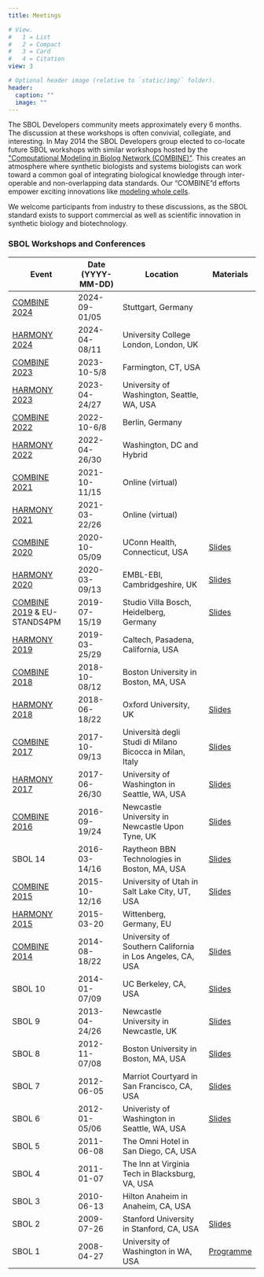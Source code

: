 ```yaml
---
title: Meetings

# View.
#   1 = List
#   2 = Compact
#   3 = Card
#   4 = Citation
view: 3

# Optional header image (relative to `static/img/` folder).
header:
  caption: ""
  image: ""
---
```


The SBOL Developers community meets approximately every 6 months. The discussion at these workshops is often convivial, collegiate, and interesting. In May 2014 the SBOL Developers group elected to co-locate future SBOL workshops with similar workshops hosted by the ["Computational Modeling in Biolog Network (COMBINE)"](http://co.mbine.org/). This creates an atmosphere where synthetic biologists and systems biologists can work toward a common goal of integrating biological knowledge through inter-operable and non-overlapping data standards. Our “COMBINE”d efforts empower exciting innovations like [modeling whole cells](https://sites.google.com/site/vwwholecellsummerschool/).

We welcome participants from industry to these discussions, as the SBOL standard exists to support commercial as well as scientific innovation in synthetic biology and biotechnology.


### SBOL Workshops and Conferences

| Event                                                                                 | Date (YYYY-MM-DD) | Location                                                   | Materials                                                                                                                        |
|---------------------------------------------------------------------------------------|-------------------|------------------------------------------------------------|----------------------------------------------------------------------------------------------------------------------------------|
| [COMBINE 2024](https://co.mbine.org/author/combine-2024/)                             | 2024-09-01/05     | Stuttgart, Germany                                         |                                                                                                                                  |
| [HARMONY 2024](https://co.mbine.org/author/harmony-2024/)                             | 2024-04-08/11     | University College London, London, UK                      |                                                                                                                                  |
| [COMBINE 2023](https://co.mbine.org/author/combine-2023/)                             | 2023-10-5/8       | Farmington, CT, USA                                        |                                                                                                                                  |
| [HARMONY 2023](https://co.mbine.org/author/harmony-2023/)                             | 2023-04-24/27     | University of Washington, Seattle, WA, USA                 |                                                                                                                                  |
| [COMBINE 2022](https://co.mbine.org/author/combine-2022/)                             | 2022-10-6/8       | Berlin, Germany                                            |                                                                                                                                  |
| [HARMONY 2022](/event/2022/harmony)                                                   | 2022-04-26/30     | Washington, DC and Hybrid                                  |                                                                                                                                  |
| [COMBINE 2021](/event/2021/combine)                                                   | 2021-10-11/15     | Online (virtual)                                           |                                                                                                                                  |
| [HARMONY 2021](/event/2021/harmony)                                                   | 2021-03-22/26     | Online (virtual)                                           |                                                                                                                                  |
| <a href="http://old_co.mbine.org/events/COMBINE_2020">COMBINE 2020</a>                | 2020-10-05/09     | UConn Health, Connecticut, USA                             | <a href="https://github.com/SynBioDex/Community-Media/tree/master/2020/COMBINE20">Slides</a>                                     |
| <a href="http://old_co.mbine.org/events/HARMONY_2020">HARMONY 2020</a>                | 2020-03-09/13     | EMBL-EBI, Cambridgeshire, UK                               | <a href="https://github.com/SynBioDex/Community-Media/tree/master/2020/HARMONY20">Slides</a>                                     |
| <a href="http://old_co.mbine.org/events/COMBINE_2019">COMBINE 2019</a> & EU-STANDS4PM | 2019-07-15/19     | Studio Villa Bosch, Heidelberg, Germany                    | <a href="http://old_co.mbine.org/events/COMBINE_2019">Slides</a>                                                                 |
| <a href="http://old_co.mbine.org/events/HARMONY_2019">HARMONY 2019</a>                | 2019-03-25/29     | Caltech, Pasadena, California, USA                         |                                                                                                                                  |
| <a href="http://old_co.mbine.org/events/COMBINE_2018">COMBINE 2018</a>                | 2018-10-08/12     | Boston University in Boston, MA, USA                       |                                                                                                                                  |
| <a href="http://old_co.mbine.org/events/HARMONY_2018">HARMONY 2018</a>                | 2018-06-18/22     | Oxford University, UK                                      | <a href="https://github.com/SynBioDex/Community-Media/tree/master/2018/HARMONY">Slides</a>                                       |
| <a href="http://old_co.mbine.org/events/COMBINE_2017">COMBINE 2017</a>                | 2017-10-09/13     | Università degli Studi di Milano Bicocca in Milan, Italy   | <a href="https://github.com/SynBioDex/Community-Media/tree/master/2017/COMBINE%202017">Slides</a>                                |
| <a href="http://old_co.mbine.org/events/HARMONY_2017">HARMONY 2017</a>                | 2017-06-26/30     | University of Washington in Seattle, WA, USA               | <a href="https://github.com/SynBioDex/Community-Media/tree/master/2017/HARMONY">Slides</a>                                       |
| <a href="http://old_co.mbine.org/events/COMBINE_2016">COMBINE 2016</a>                | 2016-09-19/24     | Newcastle University in Newcastle Upon Tyne, UK            | <a href="https://github.com/SynBioDex/Community-Media/tree/master/2016/COMBINE" target="_blank">Slides</a>                       |
| SBOL 14                                                                               | 2016-03-14/16     | Raytheon BBN Technologies in Boston, MA, USA               | <a href="https://github.com/SynBioDex/Community-Media/tree/master/2016/15TH_SBOL" target="_blank">Slides</a>                     |
| <a href="http://old_co.mbine.org/events/COMBINE_2015">COMBINE 2015</a>                | 2015-10-12/16     | University of Utah in Salt Lake City, UT, USA              | <a href="https://github.com/SynBioDex/Community-Media/tree/master/2015/COMBINE" target="_blank">Slides</a>                       |
| <a href="http://old_co.mbine.org/events/HARMONY_2015">HARMONY 2015</a>                | 2015-03-20        | Wittenberg, Germany, EU                                    |                                                                                                                                  |
| <a href="http://old_co.mbine.org/events/COMBINE_2014">COMBINE 2014</a>                | 2014-08-18/22     | University of Southern California in Los Angeles, CA, USA  | <a href="https://github.com/SynBioDex/Community-Media/tree/master/2014/COMBINE" target="_blank">Slides</a>                       |
| SBOL 10                                                                               | 2014-01-07/09     | UC Berkeley, CA, USA                                       | <a href="https://github.com/SynBioDex/Community-Media/tree/master/2014/SBOL10" target="_blank">Slides</a>                        |
| SBOL 9                                                                                | 2013-04-24/26     | Newcastle University in Newcastle, UK                      | <a href="https://github.com/SynBioDex/Community-Media/tree/master/2013/SBOL9" target="_blank">Slides</a>                         |
| SBOL 8                                                                                | 2012-11-07/08     | Boston University in Boston, MA, USA                       | <a href="https://github.com/SynBioDex/Community-Media/tree/master/2012/SBOL8">Slides</a>                                         |
| SBOL 7                                                                                | 2012-06-05        | Marriot Courtyard in San Francisco, CA, USA                | <a href="https://github.com/SynBioDex/Community-Media/tree/master/2012/SBOL7">Slides</a>                                         |
| SBOL 6                                                                                | 2012-01-05/06     | Univeristy of Washington in Seattle, WA, USA               | <a href="https://github.com/SynBioDex/Community-Media/tree/master/2012/SBOL6">Slides</a>                                         |
| SBOL 5                                                                                | 2011-06-08        | The Omni Hotel in San Diego, CA, USA                       |                                                                                                                                  |
| SBOL 4                                                                                | 2011-01-07        | The Inn at Virginia Tech in Blacksburg, VA, USA            |                                                                                                                                  |
| SBOL 3                                                                                | 2010-06-13        | Hilton Anaheim in Anaheim, CA, USA                         |                                                                                                                                  |
| SBOL 2                                                                                | 2009-07-26        | Stanford University in Stanford, CA, USA                   | <a href="https://github.com/SynBioDex/Community-Media/blob/master/2009/2nd_SBOL/Galdzicki_PoBoL_Update_26072009.pptx">Slides</a> |
| SBOL 1                                                                                | 2008-04-27        | University of Washington in WA, USA                        | <a href="https://github.com/SynBioDex/Community-Media/blob/master/2008/1ST_SBOL/workshop_book_042208.pdf">Programme</a>          |
